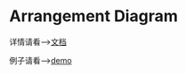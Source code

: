 # Arrangement Diagram

详情请看-->[文档](https://github.com/jialinhome/arrangement-diagram/tree/main/packages/arrangement-diagram)

例子请看-->[demo](https://jialinhome.github.io/arrangement-diagram/)